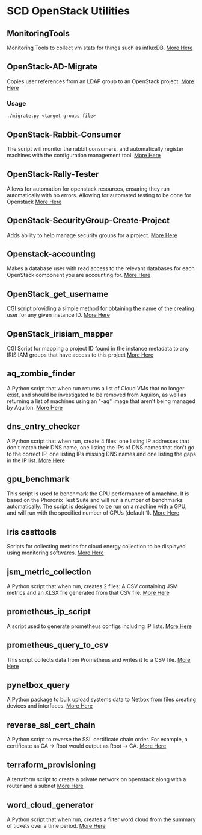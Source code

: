 # SCD OpenStack Utilities

## MonitoringTools

Monitoring Tools to collect vm stats for things such as influxDB. 
[More Here](MonitoringTools/)

## OpenStack-AD-Migrate

Copies user references from an LDAP group to an OpenStack project.
[More Here](OpenStack-AD-Migrate/)

### Usage
`./migrate.py <target groups file>`

## OpenStack-Rabbit-Consumer

The script will monitor the rabbit consumers, and automatically register machines
with the configuration management tool.
[More Here](OpenStack-Rabbit-Consumer/)

## OpenStack-Rally-Tester

Allows for automation for openstack resources, ensuring they run automatically with no errors. 
Allowing for automated testing to be done for Openstack
[More Here](OpenStack-Rally-Tester/)

## OpenStack-SecurityGroup-Create-Project

Adds ability to help manage security groups for a project.
[More Here](OpenStack-SecurityGroup-Create-Project/usr/local/bin/)

## Openstack-accounting

Makes a database user with read access to the relevant databases for each OpenStack component you are accounting for.
[More Here](OpenStack-accounting/)

## OpenStack_get_username

CGI script providing a simple method for obtaining the name of the creating user for any given instance ID.
[More Here](OpenStack_get_username/var/www/cgi-bin/)

## OpenStack_irisiam_mapper

CGI Script for mapping a project ID found in the instance metadata to any IRIS IAM groups that have access to this project
[More Here](OpenStack_irisiam_mapper/var/www/cgi-bin/)

## aq_zombie_finder

A Python script that when run returns a list of Cloud VMs that no longer exist, and should be investigated to be removed from Aquilon, as well as returning a list of machines using an "-aq" image that aren't being managed by Aquilon.
[More Here](aq_zombie_finder/)

## dns_entry_checker

A Python script that when run, create 4 files: one listing IP addresses that don't match their DNS name, one listing the IPs of DNS names that don't go to the correct IP, one listing IPs missing DNS names and one listing the gaps in the IP list.
[More Here](dns_entry_checker/)

## gpu_benchmark

This script is used to benchmark the GPU performance of a machine. It is based on the Phoronix Test Suite and will run a number of benchmarks automatically.
The script is designed to be run on a machine with a GPU, and will run with the specified number of GPUs (default 1).
[More Here](gpu_benchmark/)

## iris casttools

Scripts for collecting metrics for cloud energy collection to be displayed using monitoring softwares.
[More Here](iriscasttools/)

## jsm_metric_collection

A Python script that when run, creates 2 files: A CSV containing JSM metrics and an XLSX file generated from that CSV file.
[More Here](jsm_metric_collection/)

## prometheus_ip_script

A script used to generate prometheus configs including IP lists.
[More Here](prometheus_ip_script/)

## prometheus_query_to_csv

This script collects data from Prometheus and writes it to a CSV file.
[More Here](prometheus_query_to_csv/)

## pynetbox_query

A Python package to bulk upload systems data to Netbox from files creating devices and interfaces.
[More Here](pynetbox_query/)

## reverse_ssl_cert_chain

A Python script to reverse the SSL certificate chain order. For example, a certificate as CA -> Root would output as Root -> CA.
[More Here](reverse_ssl_cert_chain/)

## terraform_provisioning

A terraform script to create a private network on openstack along with a router and a subnet
[More Here](terraform_provisioning/)

## word_cloud_generator

A Python script that when run, creates a filter word cloud from the summary of tickets over a time period.
[More Here](word_cloud_generator/)
